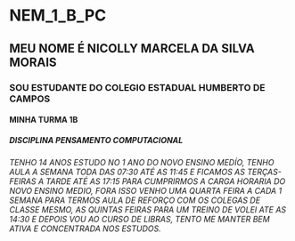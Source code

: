 # NEM_1_B_PC
## MEU NOME É NICOLLY MARCELA DA SILVA MORAIS 
### SOU ESTUDANTE DO COLEGIO ESTADUAL HUMBERTO DE CAMPOS 
#### MINHA TURMA 1B
##### DISCIPLINA PENSAMENTO COMPUTACIONAL 
###### TENHO 14 ANOS ESTUDO NO 1 ANO DO NOVO ENSINO MEDÍO, TENHO AULA A SEMANA TODA DAS 07:30 ATÉ AS 11:45 E FICAMOS AS TERÇAS-FEIRAS A TARDE ATÉ AS 17:15 PARA CUMPRIRMOS A CARGA HORARIA DO NOVO ENSINO MEDIO, FORA ISSO VENHO UMA QUARTA FEIRA A CADA 1 SEMANA PARA TERMOS AULA DE REFORÇO COM OS COLEGAS DE CLASSE MESMO, AS QUINTAS FEIRAS PARA UM TREINO DE VOLEI ATE AS 14:30 E DEPOIS VOU AO CURSO DE LIBRAS, TENTO ME MANTER BEM ATIVA E CONCENTRADA NOS ESTUDOS.
